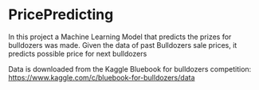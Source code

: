 # PricePredicting
In this project a Machine Learning Model that predicts the prizes for bulldozers was made. Given the data of past Bulldozers sale prices, it predicts possible price for next bulldozers

Data is downloaded from the Kaggle Bluebook for bulldozers competition: https://www.kaggle.com/c/bluebook-for-bulldozers/data
